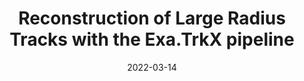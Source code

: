 ---
title: "Reconstruction of Large Radius Tracks with the Exa.TrkX pipeline"
date: 2022-03-14
venue: arxiv:2203.08800
link: https://arxiv.org/abs/2203.08800
inspire_id: 2054067
---